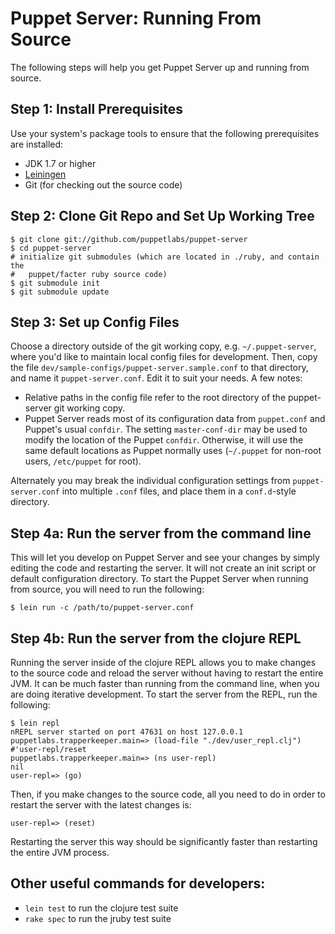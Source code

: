 Puppet Server: Running From Source
======================================

The following steps will help you get Puppet Server up and running from source.

Step 1: Install Prerequisites
-----

Use your system's package tools to ensure that the following prerequisites are installed:

* JDK 1.7 or higher
* [Leiningen](http://leiningen.org/)
* Git (for checking out the source code)


Step 2: Clone Git Repo and Set Up Working Tree
-----

    $ git clone git://github.com/puppetlabs/puppet-server
    $ cd puppet-server
    # initialize git submodules (which are located in ./ruby, and contain the
    #   puppet/facter ruby source code)
    $ git submodule init
    $ git submodule update

Step 3: Set up Config Files
-----

Choose a directory outside of the git working copy, e.g. `~/.puppet-server`, where you'd
like to maintain local config files for development.  Then, copy the file
`dev/sample-configs/puppet-server.sample.conf` to that directory, and name it `puppet-server.conf`.
Edit it to suit your needs.  A few notes:

* Relative paths in the config file refer to the root directory of the puppet-server
  git working copy.
* Puppet Server reads most of its configuration data from `puppet.conf` and Puppet's
  usual `confdir`.  The setting `master-conf-dir` may be used to modify the location
  of the Puppet `confdir`.  Otherwise, it will use the same default locations as
  Puppet normally uses (`~/.puppet` for non-root users, `/etc/puppet` for root).

Alternately you may break the individual configuration settings from `puppet-server.conf`
into multiple `.conf` files, and place them in a `conf.d`-style directory.

Step 4a: Run the server from the command line
-----

This will let you develop on Puppet Server and see your changes by simply editing
the code and restarting the server. It will not create an init script or default
configuration directory. To start the Puppet Server when running from source, you
will need to run the following:

    $ lein run -c /path/to/puppet-server.conf

Step 4b: Run the server from the clojure REPL
-----

Running the server inside of the clojure REPL allows you to make changes to the
source code and reload the server without having to restart the entire JVM.  It
can be much faster than running from the command line, when you are doing iterative
development.  To start the server from the REPL, run the following:

    $ lein repl
    nREPL server started on port 47631 on host 127.0.0.1
    puppetlabs.trapperkeeper.main=> (load-file "./dev/user_repl.clj")
    #'user-repl/reset
    puppetlabs.trapperkeeper.main=> (ns user-repl)
    nil
    user-repl=> (go)

Then, if you make changes to the source code, all you need to do in order to
restart the server with the latest changes is:

    user-repl=> (reset)

Restarting the server this way should be significantly faster than restarting
the entire JVM process.

Other useful commands for developers:
-----

* `lein test` to run the clojure test suite
* `rake spec` to run the jruby test suite


